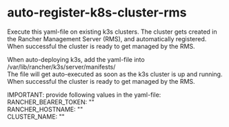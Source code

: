 # auto-register-k8s-cluster-rms

Execute this yaml-file on existing k3s clusters. The cluster gets created in the Rancher Management Server (RMS), and automatically registered.
When successful the cluster is ready to get managed by the RMS.


When auto-deploying k3s, add the yaml-file into /var/lib/rancher/k3s/server/manifests/ <br >
The file will get auto-executed as soon as the k3s cluster is up and running.
When successful the cluster is ready to get managed by the RMS.


IMPORTANT: provide following values in the yaml-file: <br >
  RANCHER_BEARER_TOKEN: "<your-token>" <br >
  RANCHER_HOSTNAME: "<your-RMS-FQDN>" <br >
  CLUSTER_NAME: "<your-cluster-name>"
